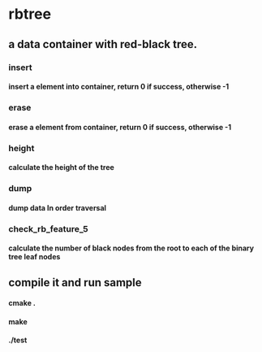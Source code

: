 # rbtree

## a data container with red-black tree.

### insert

#### insert a element into container, return 0 if success, otherwise -1

### erase

#### erase a element from container, return 0 if success, otherwise -1

### height

#### calculate the height of the tree

### dump

#### dump data In order traversal

### check_rb_feature_5

#### calculate the number of black nodes from the root to each of the binary tree leaf nodes

## compile it and run sample

#### cmake .

#### make

#### ./test



